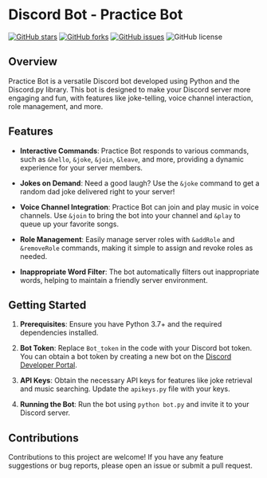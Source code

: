
# Discord Bot - Practice Bot


[![GitHub stars](https://img.shields.io/github/stars/RAPTOR-sr/Discord_bot?style=social)](https://github.com/RAPTOR-sr/Discord_bot/stargazers)
[![GitHub forks](https://img.shields.io/github/forks/RAPTOR-sr/Discord_bot?style=social)](https://github.com/RAPTOR-sr/Discord_bot/network)
[![GitHub issues](https://img.shields.io/github/issues/RAPTOR-sr/Discord_bot)](https://github.com/RAPTOR-sr/Discord_bot/issues)
![GitHub license](https://img.shields.io/github/license/RAPTOR-sr/Discord_bot)


## Overview

Practice Bot is a versatile Discord bot developed using Python and the Discord.py library. 
This bot is designed to make your Discord server more engaging and fun, 
with features like joke-telling, voice channel interaction, role management, and more.

## Features

- **Interactive Commands**: Practice Bot responds to various commands, such as `&hello`, `&joke`, `&join`, `&leave`, and more, providing a dynamic experience for your server members.

- **Jokes on Demand**: Need a good laugh? Use the `&joke` command to get a random dad joke delivered right to your server!

- **Voice Channel Integration**: Practice Bot can join and play music in voice channels. Use `&join` to bring the bot into your channel and `&play` to queue up your favorite songs.

- **Role Management**: Easily manage server roles with `&addRole` and `&removeRole` commands, making it simple to assign and revoke roles as needed.

- **Inappropriate Word Filter**: The bot automatically filters out inappropriate words, helping to maintain a friendly server environment.

## Getting Started

1. **Prerequisites**: Ensure you have Python 3.7+ and the required dependencies installed.

2. **Bot Token**: Replace `Bot_token` in the code with your Discord bot token. You can obtain a bot token by creating a new bot on the [Discord Developer Portal](https://discord.com/developers/applications).

3. **API Keys**: Obtain the necessary API keys for features like joke retrieval and music searching. Update the `apikeys.py` file with your keys.

4. **Running the Bot**: Run the bot using `python bot.py` and invite it to your Discord server.

## Contributions

Contributions to this project are welcome! If you have any feature suggestions or bug reports, please open an issue or submit a pull request.




